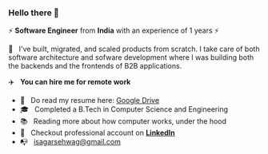 ### Hello there 👋

:zap:  **Software Engineer** from **India** with an experience of 1 years :zap:

:rocket: &nbsp; I've built, migrated, and scaled products from scratch. I take care of both software architecture and sofware development where I was building both the backends and the frontends of B2B applications.

:airplane: &nbsp; **You can hire me for remote work**

- :briefcase: &nbsp; Do read my resume here: [Google Drive](https://drive.google.com/file/d/1geBOYVWzrJQNB_HCGXERw4gjuu9LEhrE/view?usp=sharing)
- :mortar_board: &nbsp; Completed a B.Tech in Computer Science and Engineering
- :books:  &nbsp; Reading more about how computer works, under the hood
- :tada: &nbsp; Checkout professional account on **[LinkedIn](https://linkedin.com/in/sagarsehwag)**
- :mailbox_with_no_mail: &nbsp; isagarsehwag@gmail.com

<!--
**sagarsehwag/sagarsehwag** is a ✨ _special_ ✨ repository because its `README.md` (this file) appears on your GitHub profile.

Here are some ideas to get you started:

- 🔭 I’m currently working on ...
- 🌱 I’m currently learning ...
- 👯 I’m looking to collaborate on ...
- 🤔 I’m looking for help with ...
- 💬 Ask me about ...
- 📫 How to reach me: ...
- 😄 Pronouns: ...
- ⚡ Fun fact: ...
-->
